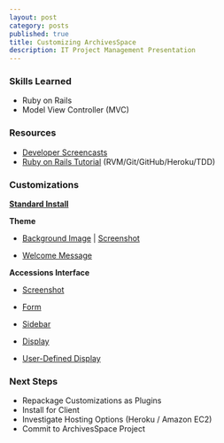 ```yaml
---
layout: post
category: posts
published: true
title: Customizing ArchivesSpace
description: IT Project Management Presentation
---
```


### Skills Learned
- Ruby on Rails
- Model View Controller (MVC)

### Resources
- [Developer Screencasts](http://www.youtube.com/channel/UCMBmBY_CsxwJy9rJKxQrVoQ/videos)
- [Ruby on Rails Tutorial](http://ruby.railstutorial.org/) (RVM/Git/GitHub/Heroku/TDD)

### Customizations
**[Standard Install](http://alpha.archivesspace.org)**

**Theme**

- [Background Image](https://github.com/drewhop/archivesspace-1.0.0/blob/master/frontend/app/assets/stylesheets/themes/default/default.less#L4) | [Screenshot](https://www.dropbox.com/s/zp3hfltyfdclxvg/AS_welcome.png)

- [Welcome Message](https://github.com/drewhop/archivesspace-1.0.0/blob/master/frontend/config/locales/en.yml#L200-202)

**Accessions Interface**

- [Screenshot](https://www.dropbox.com/s/u34nkicaybkrzj0/AS_newaccession.png)

- [Form](https://github.com/drewhop/archivesspace-1.0.0/blob/master/frontend/app/views/accessions/_form.html.erb#L18)

- [Sidebar](https://github.com/drewhop/archivesspace-1.0.0/blob/master/frontend/app/views/accessions/_sidebar.html.erb#L7)

- [Display](https://github.com/drewhop/archivesspace-1.0.0/blob/master/frontend/app/views/accessions/show.html.erb#L33-40)

- [User-Defined Display](https://github.com/drewhop/archivesspace-1.0.0/blob/master/frontend/app/helpers/aspace_form_helper.rb#L694)

### Next Steps
- Repackage Customizations as Plugins
- Install for Client
- Investigate Hosting Options (Heroku / Amazon EC2)
- Commit to ArchivesSpace Project